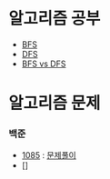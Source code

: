 # 알고리즘 공부
- [BFS](https://github.com/uniye/algorithm_theory/blob/main/BFS_DFS/BreathFirstSearch.md)
- [DFS](https://github.com/uniye/algorithm_theory/blob/main/BFS_DFS/DepthFisrtSearch.md)
- [BFS vs DFS]()

# 알고리즘 문제
### 백준
- [1085](https://www.acmicpc.net/problem/1085) : [문제풀이]()
- []
